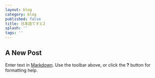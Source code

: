 ```yaml
---
layout: blog
category: blog
published: false
title: 日本語てすと2
splash: ''
tags: ''
---
```

## A New Post

Enter text in [Markdown](http://daringfireball.net/projects/markdown/). Use the toolbar above, or click the **?** button for formatting help.

